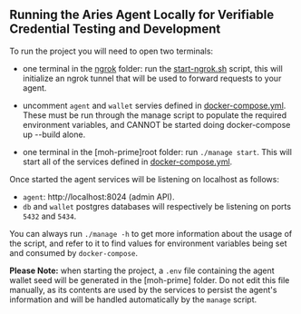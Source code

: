 ## Running the Aries Agent Locally for Verifiable Credential Testing and Development

To run the project you will need to open two terminals:

- one terminal in the [ngrok](../ngrok) folder: run the [start-ngrok.sh](../ngrok/start-ngrok.sh) script, this will initialize an ngrok tunnel that will be used to forward requests to your agent.

- uncomment `agent` and `wallet` servies defined in [docker-compose.yml](../docker-compose.yml). These must be run through the manage script to populate the required environment variables, and CANNOT be started doing docker-compose up --build alone.

- one terminal in the [moh-prime]root folder: run `./manage start`. This will start all of the services defined in [docker-compose.yml](../docker-compose.yml).

Once started the agent services will be listening on localhost as follows:
- `agent`: http://localhost:8024 (admin API).
- `db` and `wallet` postgres databases will respectively be listening on ports `5432` and `5434`.

You can always run `./manage -h` to get more information about the usage of the script, and refer to it to find values for environment variables being set and consumed by `docker-compose`.

**Please Note:** when starting the project, a `.env` file containing the agent wallet seed will be generated in the [moh-prime] folder. Do not edit this file manually, as its contents are used by the services to persist the agent's information and will be handled automatically by the `manage` script.
